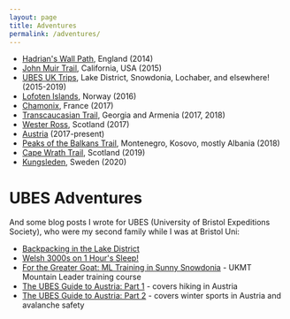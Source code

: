 ```yaml
---
layout: page
title: Adventures
permalink: /adventures/
---
```


* [Hadrian's Wall Path](/hadrians), England (2014)
* [John Muir Trail](/jmt), California, USA (2015)
* [UBES UK Trips](/ubes-uk), Lake District, Snowdonia, Lochaber, and elsewhere! (2015-2019)
* [Lofoten Islands](/lofoten), Norway (2016)
* [Chamonix](/chamonix), France (2017)
* [Transcaucasian Trail](/tct), Georgia and Armenia (2017, 2018)
* [Wester Ross](/wester), Scotland (2017)
* [Austria](/austria) (2017-present)
* [Peaks of the Balkans Trail](/balkans), Montenegro, Kosovo, mostly Albania (2018)
* [Cape Wrath Trail](/wrath), Scotland (2019)
* [Kungsleden](/kungsleden), Sweden (2020)

# UBES Adventures
And some blog posts I wrote for UBES (University of Bristol Expeditions Society), who were my second family while I was at Bristol Uni:

* [Backpacking in the Lake District](https://www.ubes.co.uk/2016/03/21/backpacking-in-lake-distric/)
* [Welsh 3000s on 1 Hour's Sleep!](https://www.ubes.co.uk/2016/06/26/welsh-3000s-on-1hours-sleep-on-summi/)
* [For the Greater Goat: ML Training in Sunny Snowdonia](https://www.ubes.co.uk/2016/08/03/for-the-greater-goat-ml-training-in-sunny-snowdonia/) - UKMT Mountain Leader training course
* [The UBES Guide to Austria: Part 1](https://www.ubes.co.uk/2017/12/15/ubes-guide-austria-part-1/) - covers hiking in Austria
* [The UBES Guide to Austria: Part 2](https://www.ubes.co.uk/2018/03/02/ubes-guide-austria-part-2/) - covers winter sports in Austria and avalanche safety
